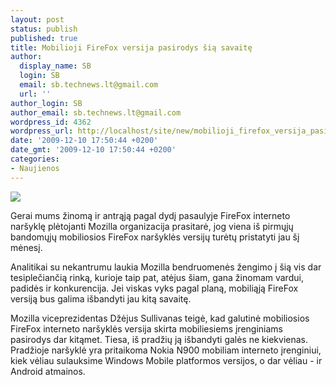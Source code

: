 ```yaml
---
layout: post
status: publish
published: true
title: Mobilioji FireFox versija pasirodys šią savaitę
author:
  display_name: SB
  login: SB
  email: sb.technews.lt@gmail.com
  url: ''
author_login: SB
author_email: sb.technews.lt@gmail.com
wordpress_id: 4362
wordpress_url: http://localhost/site/new/mobilioji_firefox_versija_pasirodys_sia_savaite/
date: '2009-12-10 17:50:44 +0200'
date_gmt: '2009-12-10 17:50:44 +0200'
categories:
- Naujienos
---
```

<div class="imgright"><img src="http://t0.gstatic.com/images?q=tbn:8h0cE44SVxU2CM:http://gruvix.com/wp-content/uploads/2009"  /></div>
<p>Gerai mums žinomą ir antrąją pagal dydį pasaulyje FireFox interneto naršyklę plėtojanti Mozilla organizacija prasitarė, jog viena iš pirmųjų bandomųjų mobiliosios FireFox naršyklės versijų turėtų pristatyti jau šį mėnesį.</p>
<p>Analitikai su nekantrumu laukia Mozilla bendruomenės žengimo į šią vis dar tesiplečiančią rinką, kurioje taip pat, atėjus šiam, gana žinomam vardui, padidės ir konkurencija. Jei viskas vyks pagal planą, mobiliąją FireFox versiją bus galima išbandyti jau kitą savaitę.</p>
<p>Mozilla viceprezidentas Džėjus Sullivanas teigė, kad galutinė mobiliosios FireFox interneto naršyklės versija skirta mobiliesiems įrenginiams pasirodys dar kitąmet. Tiesa, iš pradžių ją išbandyti galės ne kiekvienas. Pradžioje naršyklė yra pritaikoma Nokia N900 mobiliam interneto įrenginiui, kiek vėliau sulauksime Windows Mobile platformos versijos, o dar vėliau - ir Android atmainos.<br /></p>
